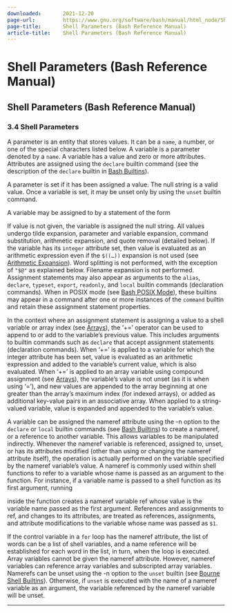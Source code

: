 ```yaml
---
downloaded:       2021-12-20
page-url:         https://www.gnu.org/software/bash/manual/html_node/Shell-Parameters.html
page-title:       Shell Parameters (Bash Reference Manual)
article-title:    Shell Parameters (Bash Reference Manual)
---
```

# Shell Parameters (Bash Reference Manual)

Shell Parameters (Bash Reference Manual)
---

### 3.4 Shell Parameters

A parameter is an entity that stores values. It can be a `name`, a number, or one of the special characters listed below. A variable is a parameter denoted by a `name`. A variable has a value and zero or more attributes. Attributes are assigned using the `declare` builtin command (see the description of the `declare` builtin in [Bash Builtins][1]).

A parameter is set if it has been assigned a value. The null string is a valid value. Once a variable is set, it may be unset only by using the `unset` builtin command.

A variable may be assigned to by a statement of the form

If value is not given, the variable is assigned the null string. All values undergo tilde expansion, parameter and variable expansion, command substitution, arithmetic expansion, and quote removal (detailed below). If the variable has its `integer` attribute set, then value is evaluated as an arithmetic expression even if the `$((…))` expansion is not used (see [Arithmetic Expansion][2]). Word splitting is not performed, with the exception of `"$@"` as explained below. Filename expansion is not performed. Assignment statements may also appear as arguments to the `alias`, `declare`, `typeset`, `export`, `readonly`, and `local` builtin commands (declaration commands). When in POSIX mode (see [Bash POSIX Mode][3]), these builtins may appear in a command after one or more instances of the `command` builtin and retain these assignment statement properties.

In the context where an assignment statement is assigning a value to a shell variable or array index (see [Arrays][4]), the ‘+=’ operator can be used to append to or add to the variable’s previous value. This includes arguments to builtin commands such as `declare` that accept assignment statements (declaration commands). When ‘+=’ is applied to a variable for which the integer attribute has been set, value is evaluated as an arithmetic expression and added to the variable’s current value, which is also evaluated. When ‘+=’ is applied to an array variable using compound assignment (see [Arrays][5]), the variable’s value is not unset (as it is when using ‘\=’), and new values are appended to the array beginning at one greater than the array’s maximum index (for indexed arrays), or added as additional key-value pairs in an associative array. When applied to a string-valued variable, value is expanded and appended to the variable’s value.

A variable can be assigned the nameref attribute using the \-n option to the `declare` or `local` builtin commands (see [Bash Builtins][6]) to create a nameref, or a reference to another variable. This allows variables to be manipulated indirectly. Whenever the nameref variable is referenced, assigned to, unset, or has its attributes modified (other than using or changing the nameref attribute itself), the operation is actually performed on the variable specified by the nameref variable’s value. A nameref is commonly used within shell functions to refer to a variable whose name is passed as an argument to the function. For instance, if a variable name is passed to a shell function as its first argument, running

inside the function creates a nameref variable ref whose value is the variable name passed as the first argument. References and assignments to ref, and changes to its attributes, are treated as references, assignments, and attribute modifications to the variable whose name was passed as `$1`.

If the control variable in a `for` loop has the nameref attribute, the list of words can be a list of shell variables, and a name reference will be established for each word in the list, in turn, when the loop is executed. Array variables cannot be given the nameref attribute. However, nameref variables can reference array variables and subscripted array variables. Namerefs can be unset using the \-n option to the `unset` builtin (see [Bourne Shell Builtins][7]). Otherwise, if `unset` is executed with the name of a nameref variable as an argument, the variable referenced by the nameref variable will be unset.

---

[1]: https://www.gnu.org/software/bash/manual/html_node/Bash-Builtins.html
[2]: https://www.gnu.org/software/bash/manual/html_node/Arithmetic-Expansion.html
[3]: https://www.gnu.org/software/bash/manual/html_node/Bash-POSIX-Mode.html
[4]: https://www.gnu.org/software/bash/manual/html_node/Arrays.html
[5]: https://www.gnu.org/software/bash/manual/html_node/Arrays.html
[6]: https://www.gnu.org/software/bash/manual/html_node/Bash-Builtins.html
[7]: https://www.gnu.org/software/bash/manual/html_node/Bourne-Shell-Builtins.html
